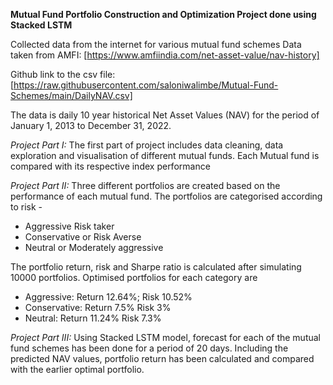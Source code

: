 
**Mutual Fund Portfolio Construction and Optimization Project done using Stacked LSTM**

Collected data from the internet for various mutual fund schemes 
Data taken from AMFI: [https://www.amfiindia.com/net-asset-value/nav-history]

Github link to the csv file: [https://raw.githubusercontent.com/saloniwalimbe/Mutual-Fund-Schemes/main/DailyNAV.csv]

The data is daily 10 year historical Net Asset Values (NAV) for the period of January 1, 2013 to December 31, 2022.

_Project Part I:_
The first part of project includes data cleaning, data exploration and visualisation of different mutual funds.
Each Mutual fund is compared with its respective index performance

_Project Part II:_
Three different portfolios are created based on the performance of each mutual fund.
The portfolios are categorised according to risk -

- Aggressive Risk taker
- Conservative or Risk Averse
- Neutral or Moderately aggressive

The portfolio return, risk and Sharpe ratio is calculated after simulating 10000 portfolios.
Optimised portfolios for each category are
- Aggressive:     Return 12.64%; Risk 10.52%
- Conservative:  Return 7.5%      Risk 3%
- Neutral:          Return 11.24%   Risk 7.3%


_Project Part III:_
Using Stacked LSTM model, forecast for each of the mutual fund schemes has been done for a period of 20 days.
Including the predicted NAV values, portfolio return has been calculated and compared with the earlier optimal portfolio.









